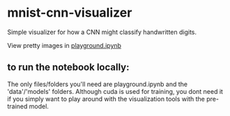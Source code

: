 # mnist-cnn-visualizer

Simple visualizer for how a CNN might classify handwritten digits.

View pretty images in [playground.ipynb](playground.ipynb)

## to run the notebook locally:
The only files/folders you'll need are playground.ipynb and the 'data'/'models' folders. Although cuda is used for training, you dont need it if you simply want to play around with the visualization tools with the pre-trained model.

